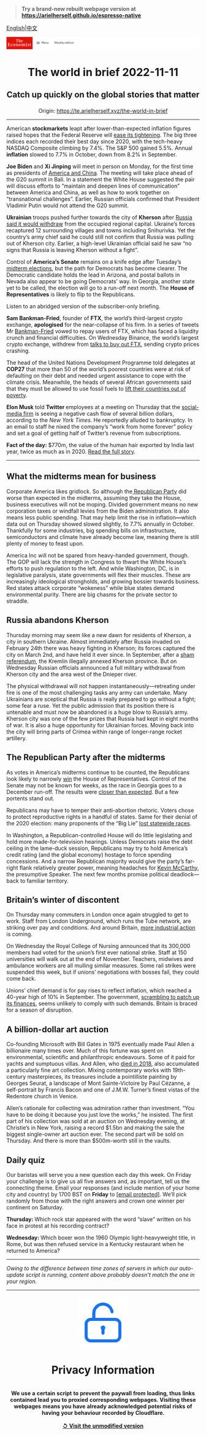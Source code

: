 > **Try a brand-new rebuilt webpage version at https://arielherself.github.io/espresso-native**

[English](https://github.com/arielherself/espresso/blob/main/README.md)|[中文](https://github-com.translate.goog/arielherself/espresso/blob/main/README.md?_x_tr_sl=en&_x_tr_tl=zh-CN&_x_tr_hl=zh-CN&_x_tr_pto=wapp)



![The Economist](menubar.png)

# <p align="center">The world in brief 2022-11-11</p>

## <p align="center">Catch up quickly on the global stories that matter</p>

<p align="center">Origin: <a href="https://te.arielherself.xyz/the-world-in-brief">https://te.arielherself.xyz/the-world-in-brief</a><hr>

American <strong>stockmarkets</strong> leapt after lower-than-expected inflation figures raised hopes that the Federal Reserve will [ease its tightening](https://te.arielherself.xyz/finance-and-economics/2022/11/02/the-fed-delivers-another-jumbo-rate-rise-and-its-far-from-done). The big three indices each recorded their best day since 2020, with the tech-heavy NASDAQ Composite climbing by 7.4%. The S&amp;P 500 gained 5.5%. Annual <strong>inflation</strong> slowed to 7.7% in October, down from 8.2% in September.

<strong>Joe Biden</strong> and <strong>Xi Jinping</strong> will meet in person on Monday, for the first time as presidents of [America and China](https://te.arielherself.xyz/leaders/2022/11/10/america-and-china-must-talk). The meeting will take place ahead of the G20 summit in Bali. In a statement the White House suggested the pair will discuss efforts to “maintain and deepen lines of communication” between America and China, as well as how to work together on “transnational challenges”. Earlier, Russian officials confirmed that President Vladimir Putin would not attend the G20 summit.

<strong>Ukrainian</strong> troops pushed further towards the city of <strong>Kherson</strong> after [Russia said it would withdraw](https://te.arielherself.xyz/europe/2022/11/09/russia-says-it-is-abandoning-the-ukrainian-city-of-kherson) from the occupied regional capital. Ukraine’s forces recaptured 12 surrounding villages and towns including Snihurivka. Yet the country’s army chief said he could still not confirm that Russia was pulling out of Kherson city. Earlier, a high-level Ukrainian official said he saw “no signs that Russia is leaving Kherson without a fight”.

Control of <strong>America’s Senate</strong> remains on a knife edge after Tuesday’s [midterm elections](https://te.arielherself.xyz/united-states/2022/11/09/the-democrats-have-done-better-than-expected), but the path for Democrats has become clearer. The Democratic candidate holds the lead in Arizona, and postal ballots in Nevada also appear to be going Democrats’ way. In Georgia, another state yet to be called, the election will go to a run-off next month. The <strong>House of Representatives</strong> is likely to flip to the Republicans.

Listen to an abridged version of the subscriber-only briefing.

<strong>Sam Bankman-Fried</strong>, founder of <strong>FTX</strong>, the world’s third-largest crypto exchange, <strong>apologised</strong> for the near-collapse of his firm. In a series of tweets Mr [Bankman-Fried](https://te.arielherself.xyz/finance-and-economics/2022/07/05/cryptos-last-man-standing) vowed to repay users of FTX, which has faced a liquidity crunch and financial difficulties. On Wednesday Binance, the world’s largest crypto exchange, withdrew from [talks to buy out FTX](https://te.arielherself.xyz/finance-and-economics/2022/11/09/the-spectacular-fall-of-ftx-and-sam-bankman-fried), sending crypto prices crashing. 

The head of the United Nations Development Programme told delegates at <strong>COP27</strong> that more than 50 of the world’s poorest countries were at risk of defaulting on their debt and needed urgent assistance to cope with the climate crisis. Meanwhile, the heads of several African governments said that they must be allowed to use fossil fuels to [lift their countries out of poverty](https://te.arielherself.xyz/middle-east-and-africa/2022/11/03/africa-will-remain-poor-unless-it-uses-more-energy).

<strong>Elon Musk</strong> told <strong>Twitter </strong>employees at a meeting on Thursday that the [social-media firm](https://te.arielherself.xyz/business/2022/10/28/elon-musk-buys-twitter-at-last) is seeing a negative cash flow of several billion dollars, according to the <em>New York Times</em>. He reportedly alluded to bankruptcy. In an email to staff he nixed the company’s “work from home forever” policy and set a goal of getting half of Twitter’s revenue from subscriptions.

<strong>Fact of the day: </strong>$770m, the value of the human hair exported by India last year, twice as much as in 2020. [Read the full story](https://te.arielherself.xyz/asia/2022/11/03/indias-hair-industry-is-in-a-tangle).

----------

## What the midterms mean for business

Corporate America likes gridlock. So although the[ Republican Party](https://te.arielherself.xyz/business/2022/08/15/republicans-are-falling-out-of-love-with-america-inc) did worse than expected in the midterms, assuming they take the House, business executives will not be moping. Divided government means no new corporation taxes or windfall levies from the Biden administration. It also means less public spending. That may help limit the rise in inflation<strong>—</strong>which data out on Thursday showed slowed slightly, to 7.7% annually in October. Thankfully for some industries, big spending bills on infrastructure, semiconductors and climate have already become law, meaning there is still plenty of money to feast upon.

America Inc will not be spared from heavy-handed government, though. The GOP will lack the strength in Congress to thwart the White House’s efforts to push regulation to the left. And while Washington, DC, is in legislative paralysis, state governments will flex their muscles. These are increasingly ideological strongholds, and growing bossier towards business. Red states attack corporate “wokeness” while blue states demand environmental purity. There are big chasms for the private sector to straddle.

## Russia abandons Kherson

Thursday morning may seem like a new dawn for residents of Kherson, a city in southern Ukraine. Almost immediately after Russia invaded on February 24th there was heavy fighting in Kherson; its forces captured the city on March 2nd, and have held it ever since. In September, after a [sham referendum](https://te.arielherself.xyz/europe/2022/09/27/vladimir-putin-stages-four-fake-referendums-in-occupied-ukraine), the Kremlin illegally annexed Kherson province. But on Wednesday Russian officials announced a full military withdrawal from Kherson city and the area west of the Dnieper river.

The physical withdrawal will not happen instantaneously—retreating under fire is one of the most challenging tasks any army can undertake. Many Ukrainians are sceptical that Russia is really prepared to go without a fight; some fear a ruse. Yet the public admission that its position there is untenable and must now be abandoned is a huge blow to Russia’s army. Kherson city was one of the few prizes that Russia had kept in eight months of war. It is also a huge opportunity for Ukrainian forces. Moving back into the city will bring parts of Crimea within range of longer-range rocket artillery.

## The Republican Party after the midterms

As votes in America’s midterms continue to be counted, the Republicans look likely to narrowly [win](https://te.arielherself.xyz/podcasts/2022/09/30/what-would-republicans-do-with-a-majority-in-the-house-of-representatives) the House of Representatives. Control of the Senate may not be known for weeks, as the race in Georgia goes to a December run-off. The results were [closer than expected](https://te.arielherself.xyz/united-states/2022/11/09/the-democrats-have-done-better-than-expected). But a few portents stand out.

Republicans may have to temper their anti-abortion rhetoric. Voters chose to protect reproductive rights in a handful of states. Same for their denial of the 2020 election: many proponents of the “Big Lie” [lost statewide races](https://te.arielherself.xyz/united-states/2022/11/09/many-republican-election-deniers-lost-their-statewide-races). 

In Washington, a Republican-controlled House will do little legislating and hold more made-for-television hearings. Unless Democrats raise the debt ceiling in the lame-duck session, Republicans may try to hold America’s credit rating (and the global economy) hostage to force spending concessions. And a narrow Republican majority would give the party’s far-right flank relatively greater power, meaning headaches for [Kevin McCarthy](https://te.arielherself.xyz/united-states/kevin-mccarthys-accidental-truthfulness/21808964), the presumptive Speaker. The next few months promise political deadlock—back to familiar territory.

## Britain’s winter of discontent

On Thursday many commuters in London once again struggled to get to work. Staff from London Underground, which runs the Tube network, are striking over pay and conditions. And around Britain, [more industrial action](https://te.arielherself.xyz/britain/2022/11/03/britain-faces-a-wave-of-industrial-action-this-winter) is coming. 

On Wednesday the Royal College of Nursing announced that its 300,000 members had voted for the union’s first ever national strike. Staff at 150 universities will walk out at the end of November. Teachers, midwives and ambulance workers are all mulling similar measures. Some rail strikes were suspended this week, but if unions’ negotiations with bosses fail, they could come back. 

Unions’ chief demand is for pay rises to reflect inflation, which reached a 40-year high of 10% in September. The government, [scrambling to patch up its finances](https://te.arielherself.xyz/britain/2022/10/27/rishi-sunak-britains-new-prime-minister-starts-on-the-defensive), seems unlikely to comply with such demands. Britain is braced for a season of disruption.

## A billion-dollar art auction

Co-founding Microsoft with Bill Gates in 1975 eventually made Paul Allen a billionaire many times over. Much of this fortune was spent on environmental, scientific and philanthropic endeavours. Some of it paid for yachts and sumptuous villas. And Allen, who [died in 2018](https://te.arielherself.xyz/business/2018/10/18/paul-allen-leaves-a-lasting-legacy-both-at-microsoft-and-in-seattle), also accumulated a particularly fine art collection. Mixing contemporary works with 19th-century masterpieces, its treasures include a pointilliste painting by Georges Seurat, a landscape of Mont Sainte-Victoire by Paul Cézanne, a self-portrait by Francis Bacon and one of J.M.W. Turner’s finest vistas of the Redentore church in Venice. 

Allen’s rationale for collecting was admiration rather than investment. “You have to be doing it because you just love the works,” he insisted. The first part of his collection was sold at an auction on Wednesday evening, at Christie’s in New York, raising a record $1.5bn and making the sale the biggest single-owner art auction ever. The second part will be sold on Thursday. And there is more than $500m-worth still in the vaults.

## Daily quiz

Our baristas will serve you a new question each day this week. On Friday your challenge is to give us all five answers and, as important, tell us the connecting theme. Email your responses (and include mention of your home city and country) by 1700 BST on <strong>Friday</strong> to [<span class="__cf_email__" data-cfemail="f5a4809c8fb08685879086869ab590969a9b9a989c8681db969a98">[email&#160;protected]</span>](https://mail.google.com/mail/?view=cm&amp;fs=1&amp;tf=1&amp;to=QuizEspresso@te.arielherself.xyz). We’ll pick randomly from those with the right answers and crown one winner per continent on Saturday.

<strong>Thursday: </strong>Which rock star appeared with the word “slave” written on his face in protest at his recording contract?

<strong>Wednesday: </strong>Which boxer won the 1960 Olympic light-heavyweight title, in Rome, but was then refused service in a Kentucky restaurant when he returned to America?

----------

*Owing to the difference between time zones of servers in which our auto-update script is running, content above probably doesn't match the one in your region.*

|<br><div align="center"><img src="unlock.png" /><h1>Privacy Information</h1></div></br>We use a certain script to prevent the paywall from loading, thus links contained lead you to proxied corresponding webpages. Visiting these webpages means you have already acknowledged potential risks of having your behaviour recorded by Cloudflare.<br><br>[&#x21BA; Visit the unmodified version](README.raw.md)<br><br>|
|-----|
